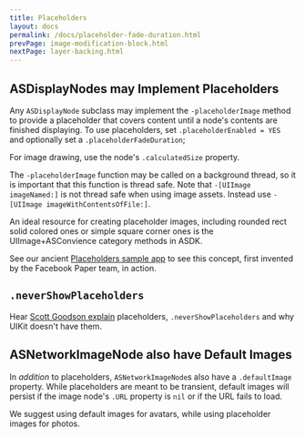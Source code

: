 ```yaml
---
title: Placeholders
layout: docs
permalink: /docs/placeholder-fade-duration.html
prevPage: image-modification-block.html
nextPage: layer-backing.html
---
```


## ASDisplayNodes may Implement Placeholders

Any `ASDisplayNode` subclass may implement the `-placeholderImage` method to provide a placeholder that covers content until a node's contents are finished displaying. To use placeholders, set `.placeholderEnabled = YES` and optionally set a `.placeholderFadeDuration`;

For image drawing, use the node's `.calculatedSize` property.

<div class = "note">
The <code>-placeholderImage</code> function may be called on a background thread, so it is important that this function is thread safe. Note that <code>-[UIImage imageNamed:]</code> is not thread safe when using image assets. Instead use <code>-[UIImage imageWithContentsOfFile:]</code>.
</div>


An ideal resource for creating placeholder images, including rounded rect solid colored ones or simple square corner ones is the UIImage+ASConvience category methods in ASDK.

See our ancient <a href="https://github.com/facebook/AsyncDisplayKit/tree/master/examples_extra/placeholders">Placeholders sample app</a> to see this concept, first invented by the Facebook Paper team, in action. 

## `.neverShowPlaceholders`

Hear <a href="https://youtu.be/RY_X7l1g79Q">Scott Goodson explain</a> placeholders, `.neverShowPlaceholders` and why UIKit doesn't have them.  

## ASNetworkImageNode also have Default Images

In _addition_ to placeholders, `ASNetworkImageNode`s also have a `.defaultImage` property. While placeholders are meant to be transient, default images will persist if the image node's `.URL` property is `nil` or  if the URL fails to load. 

We suggest using default images for avatars, while using placeholder images for photos. 
